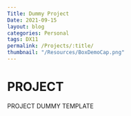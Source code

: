 ```yaml
---
Title: Dummy Project 
Date: 2021-09-15
layout: blog
categories: Personal
tags: DX11
permalink: /Projects/:title/
thumbnail: "/Resources/BoxDemoCap.png"
---
```

<h1>PROJECT</h1>
PROJECT DUMMY TEMPLATE